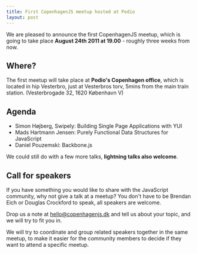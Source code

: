 ```yaml
---
title: First CopenhagenJS meetup hosted at Podio
layout: post
---
```


We are pleased to announce the first CopenhagenJS meetup, which is going to take place **August 24th 2011 at 19.00** - roughly three weeks from now.

## Where?

The first meetup will take place at **Podio's Copenhagen office**, which is located in hip Vesterbro, just at Vesterbros torv, 5mins from the main train station. (Vesterbrogade 32, 1620 København V)

## Agenda

* Simon Højberg, Swipely: Building Single Page Applications with YUI
* Mads Hartmann Jensen: Purely Functional Data Structures for JavaScript
* Daniel Pouzemski: Backbone.js

We could still do with a few more talks, **lightning talks also welcome**.

## Call for speakers

If you have something you would like to share with the JavaScript community, why not give a talk at a meetup? You don't have to be Brendan Eich or Douglas Crockford to speak, all speakers are welcome.

Drop us a note at <hello@copenhagenjs.dk> and tell us about your topic, and we will try to fit you in.

We will try to coordinate and group related speakers together in the same meetup, to make it easier for the community members to decide if they want to attend a specific meetup.

